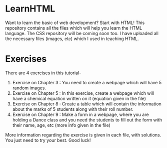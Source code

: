 # LearnHTML
Want to learn the basic of web development? Start with HTML! This repository contains all the files which will help you learn the HTML language. The CSS repository will be coming soon too. I have uploaded all the necessary files (images, etc) which I used in teaching HTML. 

# Exercises
There are 4 exercises in this tutorial-
1. Exercise on Chapter 3 : You need to create a webpage which will have 5 random images.
2. Exercise on Chapter 5 : In this exercise, create a webpage which will have a chemical equation written on it (equation given in the file)
3. Exercise on Chapter 8 : Create a table which will contain the information about the marks of 5 students along with their roll number.
4. Exercise on Chapter 9 : Make a form in a webpage, where you are holding a Dance class and you need the students to fill out the form with their name, age, etc (more info given in the file)

More information regarding the exercise is given in each file, with solutions. You just need to try your best. Good luck!
